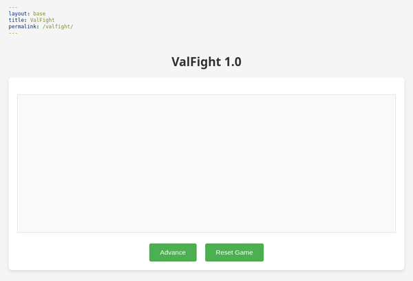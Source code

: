 ```yaml
---
layout: base
title: ValFight
permalink: /valfight/
---
```


<head>
    <meta charset="UTF-8">
    <meta name="viewport" content="width=device-width, initial-scale=1.0">
    <title>ValFight 1.0</title>
    <style>
        body {
            font-family: 'Segoe UI', Tahoma, Geneva, Verdana, sans-serif;
            max-width: 1200px; /* Increased width from 800px to 1200px */
            margin: 0 auto;
            padding: 20px;
            background-color: #f5f5f5;
        }
        h1 {
            text-align: center;
            color: #333;
        }
        .game-container {
            background-color: white;
            border-radius: 8px;
            padding: 20px;
            box-shadow: 0 4px 8px rgba(0, 0, 0, 0.1);
        }
        .game-log {
            height: 300px;
            overflow-y: auto;
            border: 1px solid #ddd;
            padding: 10px;
            margin-bottom: 20px;
            background-color: #f9f9f9;
            font-family: monospace;
            white-space: pre-wrap;
            line-height: 1.5;
        }
        .player-stats {
            display: flex;
            justify-content: space-between;
            margin-bottom: 20px;
        }
        .player-card {
            flex: 1;
            max-width: 23%; /* Slightly increased from 22% */
            padding: 15px; /* Increased padding */
            border: 1px solid #ddd;
            border-radius: 5px;
            text-align: center;
            margin: 0 8px; /* Slightly increased margin */
            position: relative;
        }
        .player-card.dead {
            opacity: 0.5;
        }
        .player-image {
            width: 100%; /* Image will take full width of the card */
            height: auto;
            max-height: 150px; /* Set a max height */
            object-fit: cover;
            border-radius: 5px;
            margin-bottom: 10px;
        }
        .health-bar {
            width: 100%;
            height: 12px; /* Slightly thicker */
            background-color: #e0e0e0;
            margin-top: 8px;
            border-radius: 5px;
            overflow: hidden;
        }
        .health-fill {
            height: 100%;
            background-color: #4caf50;
            transition: width 0.5s;
        }
        .weapon-info {
            margin-top: 12px;
            font-size: 0.95em; /* Slightly larger */
        }
        .controls {
            text-align: center;
            margin-top: 25px;
        }
        button {
            padding: 12px 25px; /* Larger buttons */
            background-color: #4caf50;
            color: white;
            border: none;
            border-radius: 4px;
            cursor: pointer;
            margin: 0 8px;
            font-size: 1.1em; /* Larger text */
        }
        button:hover {
            background-color: #45a049;
        }
        button:disabled {
            background-color: #cccccc;
            cursor: not-allowed;
        }
        .winner {
            text-align: center;
            font-size: 1.8em; /* Larger */
            font-weight: bold;
            margin-top: 25px;
            color: #4caf50;
            padding: 10px;
            background-color: #f0f9f0; /* Light background */
            border-radius: 5px;
            display: none; /* Hidden by default, will show when there's a winner */
        }
        /* Player name colors */
        .chamber-text {
            color: #E8A226; /* Yellow/orange/beige for Chamber */
            font-weight: bold;
        }
        .iso-text {
            color: #8E6BBF; /* Lavender shade for Iso */
            font-weight: bold;
        }
        .brimstone-text {
            color: #8B4513; /* Brown for Brimstone */
            font-weight: bold;
        }
        .tejo-text {
            color: #E8D44D; /* Yellow/white-ish for Tejo */
            font-weight: bold;
        }
        /* Weapon damage color gradient classes */
        .weapon-low {
            color: #2ECC40; /* Bright green for low damage */
            font-weight: bold;
        }
        .weapon-low-med {
            color: #ADDC30; /* Green-yellow for low-medium damage */
            font-weight: bold;
        }
        .weapon-med {
            color: #FFDC00; /* Yellow for medium damage */
            font-weight: bold;
        }
        .weapon-med-high {
            color: #FF851B; /* Orange for medium-high damage */
            font-weight: bold;
        }
        .weapon-high {
            color: #FF4136; /* Bright red for high damage */
            font-weight: bold;
        }
        /* Add a divider style */
        .round-divider {
            color: #666;
            font-weight: bold;
        }
        .eliminated-text {
            color: #FF4136;
            font-weight: bold;
        }
        /* Style for rare Brimstone */
        .rare-brimstone {
            border: 2px solid gold;
            box-shadow: 0 0 10px gold;
        }
    </style>
</head>
<body>
    <h1>ValFight 1.0</h1>
    <div class="game-container">
        <div class="player-stats" id="player-stats">
            <!-- Player cards will be generated here -->
        </div>
        <div class="game-log" id="game-log"></div>
        <div class="controls">
            <button id="next-round-btn">Advance</button>
            <button id="reset-game-btn">Reset Game</button>
        </div>
        <div class="winner" id="winner-announcement"></div>
    </div>
    <script>
    // Game Classes and Logic
    class Player {
        constructor(name) {
            this.name = name;
            this.health = 100+(10*Math.floor(Math.random())-10*Math.floor(Math.random()));
            this.weapon = null;
            // Set image path with local assets
            this.imagePath = this.getImagePath(name);
            this.colorClass = this.getColorClass(name);
        }
        
        getImagePath(name) {
            // Use correct path with navigation/assets structure
            const baseUrl = "/blog2.1/navigation/assets";
            
            switch(name) {
                case "Chamber":
                    return `${baseUrl}/chamber.png`;
                case "Tejo":
                    return `${baseUrl}/tejo.png`;
                case "Brimstone":
                    // 1% chance for alternate Brimstone image
                    if (Math.random() < 0.01) {
                        return `${baseUrl}/brimalt.png`;
                    } else {
                        return `${baseUrl}/brim.png`;
                    }
                case "Iso":
                    return `${baseUrl}/iso.png`;
                default:
                    return "";
            }
        }
        
        getColorClass(name) {
            // Return color class name based on character name
            const colorClasses = {
                "Chamber": "chamber-text",
                "Tejo": "tejo-text",
                "Brimstone": "brimstone-text",
                "Iso": "iso-text"
            };
            return colorClasses[name] || "";
        }
        
        takeDamage(damage) {
            this.health = Math.max(0, this.health - damage);
        }
        
        isAlive() {
            return this.health > 0;
        }
    }
    
    class Game {
        constructor() {
            this.players = [
                new Player("Chamber"),
                new Player("Tejo"),
                new Player("Brimstone"),
                new Player("Iso")
            ];
            this.weapons = [
                { name: "Classic", damage: 5 },
                { name: "Ghost", damage: 7 },
                { name: "Sheriff", damage: 10 },
                { name: "Knife", damage: 8 },
                { name: "Stinger", damage: 12 },
                { name: "Judge", damage: 15 },
                { name: "Operator", damage: 25 },
                { name: "Vandal", damage: 18 },
                { name: "Phantom", damage: 17 },
                { name: "Guardian", damage: 16 },
            ];
            this.round = 1;
            this.gameOver = false;
            this.gameLog = [];
            this.winner = null; // Initialize winner as null
        }
        
        getWeaponColorClass(damage) {
            if (damage <= 7) return "weapon-low";
            if (damage <= 10) return "weapon-low-med";
            if (damage <= 15) return "weapon-med";
            if (damage <= 18) return "weapon-med-high";
            return "weapon-high";
        }
        
        formatPlayerName(player) {
            return `<span class="${player.colorClass}">${player.name}</span>`;
        }
        
        formatWeapon(weapon) {
            const colorClass = this.getWeaponColorClass(weapon.damage);
            return `<span class="${colorClass}">${weapon.name}</span>`;
        }
        
        assignWeapons() {
            this.players.forEach(player => {
                if (player.isAlive()) {
                    const weapon = this.weapons[Math.floor(Math.random() * this.weapons.length)];
                    player.weapon = {...weapon}; // Create a copy to avoid reference issues
                    // Just report the weapon equipped, not the damage
                    this.logEvent(`${this.formatPlayerName(player)} equipped a ${this.formatWeapon(weapon)}.`);
                }
            });
        }
        
        fight() {
            // Add a line break before fighting starts
            this.logEvent("");
            
            // Create a copy of the players array to avoid mutation issues during iteration
            const activePlayers = this.players.filter(player => player.isAlive());
            activePlayers.forEach(attacker => {
                if (attacker.isAlive()) {
                    const targets = this.players.filter(player => player !== attacker && player.isAlive());
                    if (targets.length > 0) {
                        const target = targets[Math.floor(Math.random() * targets.length)];
                        const damage = attacker.weapon.damage;
                        target.takeDamage(damage);
                        this.logEvent(`${this.formatPlayerName(attacker)} attacks ${this.formatPlayerName(target)} with ${this.formatWeapon(attacker.weapon)} for ${damage} damage.`);
                        if (!target.isAlive()) {
                            this.logEvent(`<span class="eliminated-text">${this.formatPlayerName(target)} has been eliminated!</span>`);
                        }
                    }
                }
            });
        }
        
        checkGameOver() {
            const alivePlayers = this.players.filter(player => player.isAlive());
            if (alivePlayers.length <= 1) {
                this.gameOver = true;
                if (alivePlayers.length === 1) {
                    this.winner = alivePlayers[0];
                    this.logEvent(`Game Over! The winner is ${this.formatPlayerName(this.winner)} with ${Math.round(this.winner.health)} health remaining.`);
                } else {
                    this.logEvent("Game Over! It's a draw - everyone has been defeated!");
                }
                return true;
            }
            return false;
        }
        
        nextRound() {
            if (this.gameOver) return false;
            this.logEvent(`<span class="round-divider">--- Round ${this.round} ---</span>`);
            this.assignWeapons();
            this.fight();
            const isGameOver = this.checkGameOver();
            if (!isGameOver) {
                this.round++;
            }
            return !isGameOver;
        }
        
        reset() {
            this.players.forEach(player => {
                player.health = 100 + (10 * Math.floor(Math.random()) - 10 * Math.floor(Math.random()));
                player.weapon = null;
                
                // Reassign images to potentially get the rare Brimstone
                if (player.name === "Brimstone") {
                    player.imagePath = player.getImagePath("Brimstone");
                }
            });
            this.round = 1;
            this.gameOver = false;
            this.winner = null;
            this.gameLog = [];
            this.logEvent("Game has been reset! All players restored to health.");
        }
        
        logEvent(message) {
            this.gameLog.push(message);
            return message;
        }
    }
    
    // UI Interface
    class GameUI {
        constructor() {
            this.game = new Game();
            this.logElement = document.getElementById('game-log');
            this.playerStatsElement = document.getElementById('player-stats');
            this.nextRoundButton = document.getElementById('next-round-btn');
            this.resetGameButton = document.getElementById('reset-game-btn');
            this.winnerElement = document.getElementById('winner-announcement');
            this.initEventListeners();
            this.renderPlayerStats();
            this.updateLog("Game initialized. Press 'Advance' to begin!");
        }
        
        initEventListeners() {
            this.nextRoundButton.addEventListener('click', () => this.runNextRound());
            this.resetGameButton.addEventListener('click', () => this.resetGame());
        }
        
        runNextRound() {
            const gameRunning = this.game.nextRound();
            // Always update UI
            this.renderPlayerStats();
            this.updateLog();
            
            if (!gameRunning) {
                this.nextRoundButton.disabled = true;
                this.displayWinner();
            }
        }
        
        resetGame() {
            this.game.reset();
            this.nextRoundButton.disabled = false;
            this.winnerElement.style.display = 'none'; // Hide winner announcement
            this.renderPlayerStats();
            this.updateLog();
        }
        
        renderPlayerStats() {
            this.playerStatsElement.innerHTML = '';
            
            this.game.players.forEach(player => {
                const playerCard = document.createElement('div');
                playerCard.className = `player-card ${!player.isAlive() ? 'dead' : ''}`;
                
                // Add image if available
                if (player.imagePath) {
                    const playerImage = document.createElement('img');
                    playerImage.src = player.imagePath;
                    playerImage.alt = `${player.name} avatar`;
                    playerImage.className = 'player-image';
                    // Add a special class if it's the rare Brimstone image
                    if (player.name === "Brimstone" && player.imagePath.includes("brimalt")) {
                        playerImage.className += ' rare-brimstone';
                    }
                    playerCard.appendChild(playerImage);
                }
                
                const nameElement = document.createElement('h3');
                nameElement.textContent = player.name;
                nameElement.className = player.colorClass; // Add player's color class
                
                const healthText = document.createElement('div');
                healthText.textContent = `Health: ${Math.round(player.health)}/100`;
                
                const healthBar = document.createElement('div');
                healthBar.className = 'health-bar';
                
                const healthFill = document.createElement('div');
                healthFill.className = 'health-fill';
                healthFill.style.width = `${player.health}%`;
                
                healthBar.appendChild(healthFill);
                
                const weaponInfo = document.createElement('div');
                weaponInfo.className = 'weapon-info';
                
                if (player.weapon) {
                    // Apply weapon color based on damage
                    const weaponColorClass = this.game.getWeaponColorClass(player.weapon.damage);
                    weaponInfo.innerHTML = `Weapon: <span class="${weaponColorClass}">${player.weapon.name}</span> (${player.weapon.damage} dmg)`;
                } else {
                    weaponInfo.textContent = 'No weapon';
                }
                
                playerCard.appendChild(nameElement);
                playerCard.appendChild(healthText);
                playerCard.appendChild(healthBar);
                playerCard.appendChild(weaponInfo);
                
                this.playerStatsElement.appendChild(playerCard);
            });
        }
        
        updateLog() {
            // Get only new log messages since last update
            const newLogs = this.game.gameLog.slice(-(this.game.gameLog.length - this.logElement.childElementCount));
            
            newLogs.forEach(message => {
                const logEntry = document.createElement('div');
                logEntry.innerHTML = message; // Use innerHTML to support the HTML formatting
                this.logElement.appendChild(logEntry);
            });
            
            // Auto-scroll to the bottom
            this.logElement.scrollTop = this.logElement.scrollHeight;
        }
        
        displayWinner() {
            this.winnerElement.style.display = 'block'; // Show winner element
            
            if (this.game.winner) {
                // Use the formatted player name with color
                this.winnerElement.innerHTML = `🏆 ${this.game.formatPlayerName(this.game.winner)} wins with ${Math.round(this.game.winner.health)} health remaining! 🏆`;
                
                // Also highlight the winner's card
                const cards = this.playerStatsElement.querySelectorAll('.player-card');
                cards.forEach((card, index) => {
                    if (this.game.players[index] === this.game.winner) {
                        card.style.boxShadow = '0 0 10px 5px gold';
                        card.style.border = '2px solid gold';
                    }
                });
            } else {
                this.winnerElement.textContent = "It's a draw - everyone has been defeated!";
            }
        }
    }
    
    // Initialize the game when the DOM is loaded
    document.addEventListener('DOMContentLoaded', () => {
        const gameUI = new GameUI();
    });
    </script>
</body>